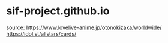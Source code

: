 # sif-project.github.io

source:
https://www.lovelive-anime.jp/otonokizaka/worldwide/
https://idol.st/allstars/cards/
